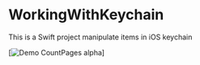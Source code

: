 # WorkingWithKeychain
This is a Swift project manipulate items in iOS keychain

[![Demo CountPages alpha](https://raw.githubusercontent.com/SihemMED/WorkingWithKeychain/master/demo.gif)]
